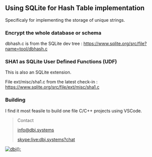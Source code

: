 
## Using SQLite for Hash Table implementation

Specificaly for implementing the storage of unique strings.

### Encrypt the whole database or schema 
dbhash.c is from the SQLite dev tree : https://www.sqlite.org/src/file?name=tool/dbhash.c

### SHA1 as SQLite User Defined Functions (UDF)

This is also an SQLite extension.

File ext/misc/sha1.c from the latest check-in : https://www.sqlite.org/src/file/ext/misc/sha1.c


### Building

I find it most feasile to build one file C/C++ projects using VSCode.


> Contact
> 
> [info@dbj.systems](mailto:info@dbj.systems)
>
> [skype:live:dbj.systems?chat](skype:live:dbj.systems?chat)

[![dbj();](http://dbj.org/wp-content/uploads/2015/12/cropped-dbj-icon-e1486129719897.jpg)](http://www.dbj.org "dbj")  

